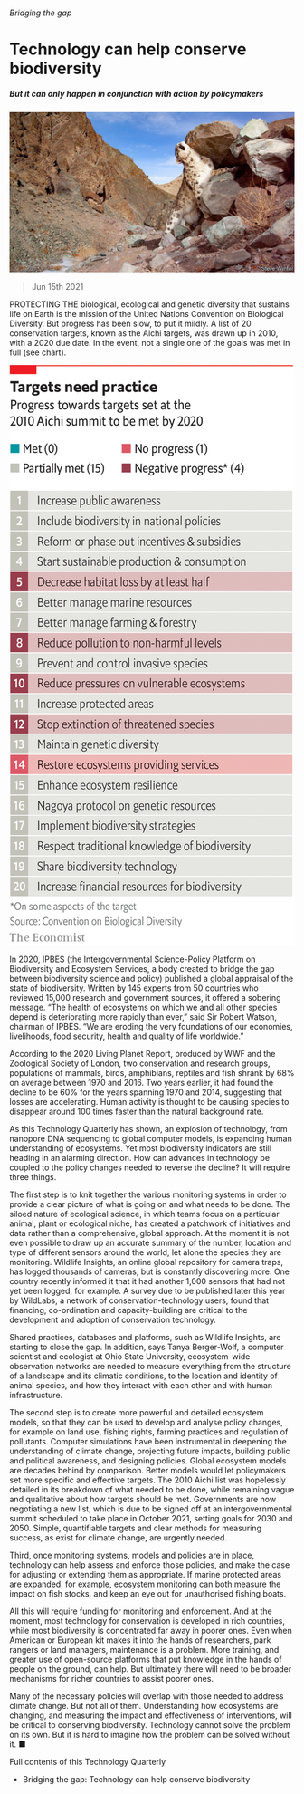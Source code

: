 ###### Bridging the gap

# Technology can help conserve biodiversity 

##### But it can only happen in conjunction with action by policymakers 

![image](images/20210619_tqp516.jpg) 

> Jun 15th 2021 

PROTECTING THE biological, ecological and genetic diversity that sustains life on Earth is the mission of the United Nations Convention on Biological Diversity. But progress has been slow, to put it mildly. A list of 20 conservation targets, known as the Aichi targets, was drawn up in 2010, with a 2020 due date. In the event, not a single one of the goals was met in full (see chart).

![image](images/20210619_TQC931.png) 


In 2020, IPBES (the Intergovernmental Science-Policy Platform on Biodiversity and Ecosystem Services, a body created to bridge the gap between biodiversity science and policy) published a global appraisal of the state of biodiversity. Written by 145 experts from 50 countries who reviewed 15,000 research and government sources, it offered a sobering message. “The health of ecosystems on which we and all other species depend is deteriorating more rapidly than ever,” said Sir Robert Watson, chairman of IPBES. “We are eroding the very foundations of our economies, livelihoods, food security, health and quality of life worldwide.”


According to the 2020 Living Planet Report, produced by WWF and the Zoological Society of London, two conservation and research groups, populations of mammals, birds, amphibians, reptiles and fish shrank by 68% on average between 1970 and 2016. Two years earlier, it had found the decline to be 60% for the years spanning 1970 and 2014, suggesting that losses are accelerating. Human activity is thought to be causing species to disappear around 100 times faster than the natural background rate.

As this Technology Quarterly has shown, an explosion of technology, from nanopore DNA sequencing to global computer models, is expanding human understanding of ecosystems. Yet most biodiversity indicators are still heading in an alarming direction. How can advances in technology be coupled to the policy changes needed to reverse the decline? It will require three things.

The first step is to knit together the various monitoring systems in order to provide a clear picture of what is going on and what needs to be done. The siloed nature of ecological science, in which teams focus on a particular animal, plant or ecological niche, has created a patchwork of initiatives and data rather than a comprehensive, global approach. At the moment it is not even possible to draw up an accurate summary of the number, location and type of different sensors around the world, let alone the species they are monitoring. Wildlife Insights, an online global repository for camera traps, has logged thousands of cameras, but is constantly discovering more. One country recently informed it that it had another 1,000 sensors that had not yet been logged, for example. A survey due to be published later this year by WildLabs, a network of conservation-technology users, found that financing, co-ordination and capacity-building are critical to the development and adoption of conservation technology.

Shared practices, databases and platforms, such as Wildlife Insights, are starting to close the gap. In addition, says Tanya Berger-Wolf, a computer scientist and ecologist at Ohio State University, ecosystem-wide observation networks are needed to measure everything from the structure of a landscape and its climatic conditions, to the location and identity of animal species, and how they interact with each other and with human infrastructure.

The second step is to create more powerful and detailed ecosystem models, so that they can be used to develop and analyse policy changes, for example on land use, fishing rights, farming practices and regulation of pollutants. Computer simulations have been instrumental in deepening the understanding of climate change, projecting future impacts, building public and political awareness, and designing policies. Global ecosystem models are decades behind by comparison. Better models would let policymakers set more specific and effective targets. The 2010 Aichi list was hopelessly detailed in its breakdown of what needed to be done, while remaining vague and qualitative about how targets should be met. Governments are now negotiating a new list, which is due to be signed off at an intergovernmental summit scheduled to take place in October 2021, setting goals for 2030 and 2050. Simple, quantifiable targets and clear methods for measuring success, as exist for climate change, are urgently needed.

Third, once monitoring systems, models and policies are in place, technology can help assess and enforce those policies, and make the case for adjusting or extending them as appropriate. If marine protected areas are expanded, for example, ecosystem monitoring can both measure the impact on fish stocks, and keep an eye out for unauthorised fishing boats.

All this will require funding for monitoring and enforcement. And at the moment, most technology for conservation is developed in rich countries, while most biodiversity is concentrated far away in poorer ones. Even when American or European kit makes it into the hands of researchers, park rangers or land managers, maintenance is a problem. More training, and greater use of open-source platforms that put knowledge in the hands of people on the ground, can help. But ultimately there will need to be broader mechanisms for richer countries to assist poorer ones.

Many of the necessary policies will overlap with those needed to address climate change. But not all of them. Understanding how ecosystems are changing, and measuring the impact and effectiveness of interventions, will be critical to conserving biodiversity. Technology cannot solve the problem on its own. But it is hard to imagine how the problem can be solved without it. ■

Full contents of this Technology Quarterly





* Bridging the gap: Technology can help conserve biodiversity

